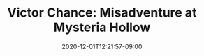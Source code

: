 ---
title: "Victor Chance: Misadventure at Mysteria Hollow"
date: 2020-12-01T12:21:57-09:00
featured_image: "/images/victorTN.jpg"
description: "I was hired to do the original music for this Zoom theater & magic show, produced by two NY-based theater companies, New Place Players and Face Off Unlimited."
extURL: "https://newplaceplayersnyc.com/"
isPost: false
isCard: true
buttonText: "Visit New Place Players"
---